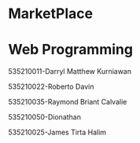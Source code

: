 # MarketPlace
<!DOCTYPE html>
<html>
<head>
</head>
<body>

<h1>Web Programming</h1>
<p>535210011-Darryl Matthew Kurniawan</p>
<p>535210022-Roberto Davin</p>
<p>535210035-Raymond Briant Calvalie</p>
<p>535210050-Dionathan</p>
<p>535210025-James Tirta Halim</p>
</body>
</html>
